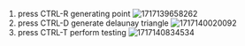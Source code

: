 1. press CTRL-R generating point
![1717139658262](https://github.com/gaowm001/delaunay/assets/13043131/fe3285a7-81ef-4cb1-9024-289b47e09729)
2. press CTRL-D generate delaunay triangle
![1717140020092](https://github.com/gaowm001/delaunay/assets/13043131/1d8d1702-1b3a-4483-a0d3-b7236a7fd9b3)
3. press CTRL-T perform testing
![1717140834534](https://github.com/gaowm001/delaunay/assets/13043131/fc6582a7-f565-4453-acfc-e434ca12cd7b)
 
